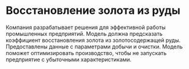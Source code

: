 # Восстановление золота из руды
 Компания разрабатывает решения для эффективной работы промышленных предприятий.  Модель должна предсказать коэффициент восстановления золота из золотосодержащей руды. Предоставлены данные с параметрами добычи и очистки.   Модель поможет оптимизировать производство, чтобы не запускать предприятие с убыточными характеристиками.

